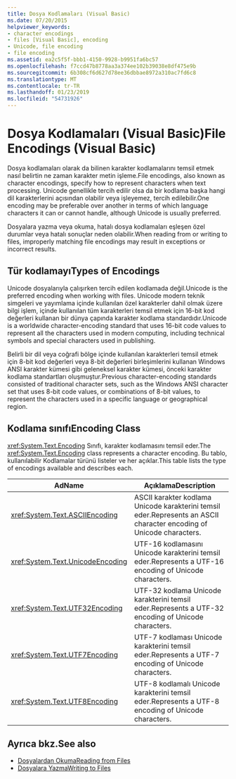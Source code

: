 ```yaml
---
title: Dosya Kodlamaları (Visual Basic)
ms.date: 07/20/2015
helpviewer_keywords:
- character encodings
- files [Visual Basic], encoding
- Unicode, file encoding
- file encoding
ms.assetid: ea2c5f5f-bbb1-4150-9928-b9951fa6bc57
ms.openlocfilehash: f7ccd47b8778aa3a374ee102b39038e8df475e9b
ms.sourcegitcommit: 6b308cf6d627d78ee36dbbae8972a310ac7fd6c8
ms.translationtype: MT
ms.contentlocale: tr-TR
ms.lasthandoff: 01/23/2019
ms.locfileid: "54731926"
---
```

# <a name="file-encodings-visual-basic"></a><span data-ttu-id="aac19-102">Dosya Kodlamaları (Visual Basic)</span><span class="sxs-lookup"><span data-stu-id="aac19-102">File Encodings (Visual Basic)</span></span>
<span data-ttu-id="aac19-103">Dosya kodlamaları olarak da bilinen karakter kodlamalarını temsil etmek nasıl belirtin ne zaman karakter metin işleme.</span><span class="sxs-lookup"><span data-stu-id="aac19-103">File encodings, also known as character encodings, specify how to represent characters when text processing.</span></span> <span data-ttu-id="aac19-104">Unicode genellikle tercih edilir olsa da bir kodlama başka hangi dil karakterlerini açısından olabilir veya işleyemez, tercih edilebilir.</span><span class="sxs-lookup"><span data-stu-id="aac19-104">One encoding may be preferable over another in terms of which language characters it can or cannot handle, although Unicode is usually preferred.</span></span>  
  
 <span data-ttu-id="aac19-105">Dosyalara yazma veya okuma, hatalı dosya kodlamaları eşleşen özel durumlar veya hatalı sonuçlar neden olabilir.</span><span class="sxs-lookup"><span data-stu-id="aac19-105">When reading from or writing to files, improperly matching file encodings may result in exceptions or incorrect results.</span></span>  
  
## <a name="types-of-encodings"></a><span data-ttu-id="aac19-106">Tür kodlamayı</span><span class="sxs-lookup"><span data-stu-id="aac19-106">Types of Encodings</span></span>  
 <span data-ttu-id="aac19-107">Unicode dosyalarıyla çalışırken tercih edilen kodlamada değil.</span><span class="sxs-lookup"><span data-stu-id="aac19-107">Unicode is the preferred encoding when working with files.</span></span> <span data-ttu-id="aac19-108">Unicode modern teknik simgeleri ve yayımlama içinde kullanılan özel karakterler dahil olmak üzere bilgi işlem, içinde kullanılan tüm karakterleri temsil etmek için 16-bit kod değerleri kullanan bir dünya çapında karakter kodlama standardıdır.</span><span class="sxs-lookup"><span data-stu-id="aac19-108">Unicode is a worldwide character-encoding standard that uses 16-bit code values to represent all the characters used in modern computing, including technical symbols and special characters used in publishing.</span></span>  
  
 <span data-ttu-id="aac19-109">Belirli bir dil veya coğrafi bölge içinde kullanılan karakterleri temsil etmek için 8-bit kod değerleri veya 8-bit değerleri birleşimlerini kullanan Windows ANSI karakter kümesi gibi geleneksel karakter kümesi, önceki karakter kodlama standartları oluşmuştur.</span><span class="sxs-lookup"><span data-stu-id="aac19-109">Previous character-encoding standards consisted of traditional character sets, such as the Windows ANSI character set that uses 8-bit code values, or combinations of 8-bit values, to represent the characters used in a specific language or geographical region.</span></span>  
  
## <a name="encoding-class"></a><span data-ttu-id="aac19-110">Kodlama sınıfı</span><span class="sxs-lookup"><span data-stu-id="aac19-110">Encoding Class</span></span>  
 <span data-ttu-id="aac19-111"><xref:System.Text.Encoding> Sınıfı, karakter kodlamasını temsil eder.</span><span class="sxs-lookup"><span data-stu-id="aac19-111">The <xref:System.Text.Encoding> class represents a character encoding.</span></span> <span data-ttu-id="aac19-112">Bu tablo, kullanılabilir Kodlamalar türünü listeler ve her açıklar.</span><span class="sxs-lookup"><span data-stu-id="aac19-112">This table lists the type of encodings available and describes each.</span></span>  
  
|<span data-ttu-id="aac19-113">Ad</span><span class="sxs-lookup"><span data-stu-id="aac19-113">Name</span></span>|<span data-ttu-id="aac19-114">Açıklama</span><span class="sxs-lookup"><span data-stu-id="aac19-114">Description</span></span>|
|---|---|    
|<xref:System.Text.ASCIIEncoding>|<span data-ttu-id="aac19-115">ASCII karakter kodlama Unicode karakterini temsil eder.</span><span class="sxs-lookup"><span data-stu-id="aac19-115">Represents an ASCII character encoding of Unicode characters.</span></span>|  
|<xref:System.Text.UnicodeEncoding>|<span data-ttu-id="aac19-116">UTF-16 kodlamasını Unicode karakterini temsil eder.</span><span class="sxs-lookup"><span data-stu-id="aac19-116">Represents a UTF-16 encoding of Unicode characters.</span></span>|  
|<xref:System.Text.UTF32Encoding>|<span data-ttu-id="aac19-117">UTF-32 kodlama Unicode karakterini temsil eder.</span><span class="sxs-lookup"><span data-stu-id="aac19-117">Represents a UTF-32 encoding of Unicode characters.</span></span>|  
|<xref:System.Text.UTF7Encoding>|<span data-ttu-id="aac19-118">UTF-7 kodlaması Unicode karakterini temsil eder.</span><span class="sxs-lookup"><span data-stu-id="aac19-118">Represents a UTF-7 encoding of Unicode characters.</span></span>|  
|<xref:System.Text.UTF8Encoding>|<span data-ttu-id="aac19-119">UTF-8 kodlamalı Unicode karakterini temsil eder.</span><span class="sxs-lookup"><span data-stu-id="aac19-119">Represents a UTF-8 encoding of Unicode characters.</span></span>|  
  
## <a name="see-also"></a><span data-ttu-id="aac19-120">Ayrıca bkz.</span><span class="sxs-lookup"><span data-stu-id="aac19-120">See also</span></span>
- [<span data-ttu-id="aac19-121">Dosyalardan Okuma</span><span class="sxs-lookup"><span data-stu-id="aac19-121">Reading from Files</span></span>](../../../../visual-basic/developing-apps/programming/drives-directories-files/reading-from-files.md)
- [<span data-ttu-id="aac19-122">Dosyalara Yazma</span><span class="sxs-lookup"><span data-stu-id="aac19-122">Writing to Files</span></span>](../../../../visual-basic/developing-apps/programming/drives-directories-files/writing-to-files.md)
